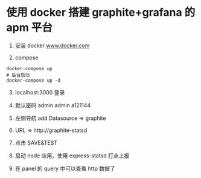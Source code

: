 # 使用 docker 搭建 graphite+grafana 的 apm 平台

1. 安装 docker www.docker.com

2. compose

```
docker-compose up
# 后台启动
docker-compose up -d
```

3. localhost:3000 登录

4. 默认密码 admin admin a121144

5. 左侧导航 add Datasource => graphite

6. URL => http://graphite-statsd

7. 点击 SAVE&TEST

8. 启动 node 应用，使用 express-statsd 打点上报

9. 在 panel 的 query 中可以查看 http 数据了

